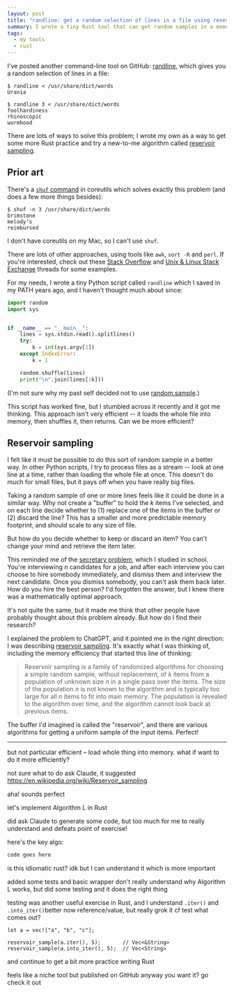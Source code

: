 ```yaml
---
layout: post
title: "randline: get a random selection of lines in a file using reservoir sampling"
summary: I wrote a tiny Rust tool that can get random samples in a memory-efficient way.
tags:
  - my tools
  - rust
---
```

I've posted another command-line tool on GitHub: [randline], which gives you a random selection of lines in a file:

```console
$ randline < /usr/share/dict/words
Urania

$ randline 3 < /usr/share/dict/words
foolhardiness
rhinoscopic
wormhood
```

There are lots of ways to solve this problem; I wrote my own as a way to get some more Rust practice and try a new-to-me algorithm called [reservoir sampling].

[randline]: https://github.com/alexwlchan/randline
[reservoir sampling]: https://en.wikipedia.org/wiki/Reservoir_sampling

## Prior art

There's a [`shuf` command][shuf] in coreutils which solves exactly this problem (and does a few more things besides):

```console
$ shuf -n 3 /usr/share/dict/words
brimstone
melody's
reimbursed
```

I don't have coreutils on my Mac, so I can't use `shuf`.

There are lots of other approaches, using tools like `awk`, `sort -R` and `perl`.
If you're interested, check out these [Stack Overflow] and [Unix & Linux Stack Exchange][UL] threads for some examples.

For my needs, I wrote a tiny Python script called `randline` which I saved in my PATH years ago, and I haven't thought much about since:

```python
import random
import sys


if __name__ == "__main__":
    lines = sys.stdin.read().splitlines()
    try:
        k = int(sys.argv[1])
    except IndexError:
        k = 1

    random.shuffle(lines)
    print("\n".join(lines[:k]))
```

(I'm not sure why my past self decided not to use [random.sample].)

This script has worked fine, but I stumbled across it recently and it got me thinking.
This approach isn't very efficient -- it loads the whole file into memory, then shuffles it, then returns.
Can we be more efficient?

[shuf]: https://www.gnu.org/software/coreutils/manual/html_node/shuf-invocation.html#shuf-invocation
[Stack Overflow]: https://stackoverflow.com/q/9245638/1558022
[UL]: https://unix.stackexchange.com/q/108581/43183
[random.sample]: https://docs.python.org/3/library/random.html#random.sample

## Reservoir sampling

I felt like it must be possible to do this sort of random sample in a better way.
In other Python scripts, I try to process files as a stream -- look at one line at a time, rather than loading the whole file at once.
This doesn't do much for small files, but it pays off when you have really big files.

Taking a random sample of one or more lines feels like it could be done in a similar way.
Why not create a "buffer" to hold the *k* items I've selected, and on each line decide whether to (1) replace one of the items in the buffer or (2) discard the line?
This has a smaller and more predictable memory footprint, and should scale to any size of file.

But how do you decide whether to keep or discard an item?
You can't change your mind and retrieve the item later.

This reminded me of the [secretary problem], which I studied in school.
You're interviewing *n* candidates for a job, and after each interview you can choose to hire somebody immediately, and dismiss them and interview the next candidate.
Once you dismiss somebody, you can't ask them back later.
How do you hire the best person?
I'd forgotten the answer, but I knew there was a mathematically optimal approach.

It's not quite the same, but it made me think that other people have probably thought about this problem already.
But how do I find their research?

I explained the problem to ChatGPT, and it pointed me in the right direction: I was describing [reservoir sampling].
It's exactly what I was thinking of, including the memory efficiency that started this line of thinking:

> Reservoir sampling is a family of randomized algorithms for choosing a simple random sample, without replacement, of *k* items from a population of unknown size *n* in a single pass over the items. The size of the population *n* is not known to the algorithm and is typically too large for all *n* items to fit into main memory. The population is revealed to the algorithm over time, and the algorithm cannot look back at previous items.

The buffer I'd imagined is called the "reservoir", and there are various algorithms for getting a uniform sample of the input items.
Perfect!

[secretary problem]: https://en.wikipedia.org/wiki/Secretary_problem


---

but not particular efficient – load whole thing into memory.
what if want to do it more efficiently?

not sure what to do
ask Claude, it suggested https://en.wikipedia.org/wiki/Reservoir_sampling

aha!
sounds perfect

let's implement Algorithm L in Rust

did ask Claude to generate some code, but too much for me to really understand
and defeats point of exercise!

here's the key algo:

```rust
code goes here
```

is this idiomatic rust? idk but I can understand it which is more important

added some tests and basic wrapper
don't really understand why Algorithm L works, but did some testing and it does the right thing

testing was another useful exercise in Rust, and I understand `.iter()` and `.into_iter()`better now
reference/value, but really grok it
cf test what comes out?

```
let a = vec!["a", "b", "c"];

reservoir_sample(a.iter(), 5);       // Vec<&String>
reservoir_sample(a.into_iter(), 5);  // Vec<String>
```

and continue to get a bit more practice writing Rust

feels like a niche tool but published on GitHub anyway
you want it? go check it out
